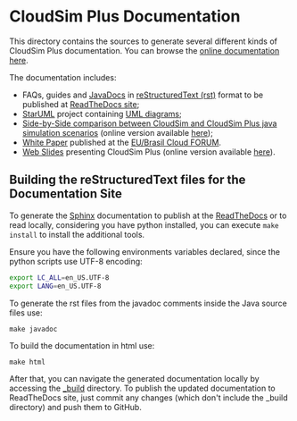 # CloudSim Plus Documentation

This directory contains the sources to generate several different kinds of CloudSim Plus documentation. 
You can browse the [online documentation here](http://cloudsimplus.rtfd.io). 

The documentation includes:

- FAQs, guides and [JavaDocs](javadocs) in [reStructuredText (rst)](https://en.wikipedia.org/wiki/ReStructuredText) format to be published at [ReadTheDocs site](http://cloudsimplus.rtfd.io);
- [StarUML](http://staruml.io) project containing [UML diagrams](cloudsim-plus.staruml.mdj); 
- [Side-by-Side comparison between CloudSim and CloudSim Plus java simulation scenarios](CloudSim-and-CloudSimPlus-Comparison.html) (online version available [here](http://cloudsimplus.org/CloudSim-and-CloudSimPlus-Comparison.html));
- [White Paper](cloudsim-plus-white-paper.pdf) published at the [EU/Brasil Cloud FORUM](https://eubrasilcloudforum.eu).
- [Web Slides](presentation/index.html) presenting CloudSim Plus (online version available [here](http://cloudsimplus.org/presentation/)).

## Building the reStructuredText files for the Documentation Site
To generate the [Sphinx](http://sphinx-doc.org) documentation to publish at the [ReadTheDocs](http://cloudsimplus.rtfd.io) or to read locally, considering you have python installed, you can execute `make install` to install the additional tools.

Ensure you have the following environments variables declared, since the python scripts use UTF-8 encoding:

```bash
export LC_ALL=en_US.UTF-8
export LANG=en_US.UTF-8
```

To generate the rst files from the javadoc comments inside the Java source files use:

```shell
make javadoc
```

To build the documentation in html use:
```shell
make html
```

After that, you can navigate the generated documentation locally by accessing the [_build](_build) directory. 
To publish the updated documentation to ReadTheDocs site, just commit any changes (which don't include the _build directory) and push them to GitHub.
